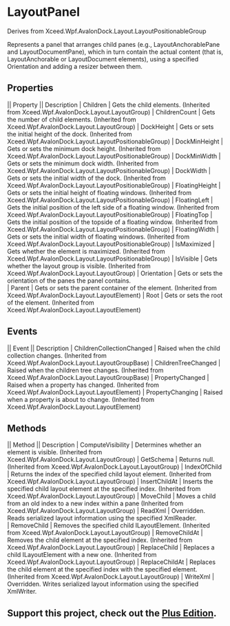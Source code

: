 # LayoutPanel
Derives from Xceed.Wpf.AvalonDock.Layout.LayoutPositionableGroup<ILayoutPanelElement>

Represents a panel that arranges child panes (e.g., LayoutAnchorablePane and  LayoutDocumentPane), which in turn contain the actual content (that is, LayoutAnchorable or LayoutDocument elements), using a specified Orientation and adding a resizer between them.

## Properties
|| Property || Description
| Children | Gets the child elements. (Inherited from Xceed.Wpf.AvalonDock.Layout.LayoutGroup<ILayoutPanelElement>)
| ChildrenCount | Gets the number of child elements. (Inherited from Xceed.Wpf.AvalonDock.Layout.LayoutGroup<ILayoutPanelElement>)
| DockHeight | Gets or sets the initial height of the dock. (Inherited from Xceed.Wpf.AvalonDock.Layout.LayoutPositionableGroup<ILayoutPanelElement>)
| DockMinHeight | Gets or sets the minimum dock height. (Inherited from Xceed.Wpf.AvalonDock.Layout.LayoutPositionableGroup<ILayoutPanelElement>)
| DockMinWidth | Gets or sets the minimum dock width. (Inherited from Xceed.Wpf.AvalonDock.Layout.LayoutPositionableGroup<ILayoutPanelElement>)
| DockWidth | Gets or sets the initial width of the dock. (Inherited from Xceed.Wpf.AvalonDock.Layout.LayoutPositionableGroup<ILayoutPanelElement>)
| FloatingHeight | Gets or sets the initial height of floating windows. (Inherited from Xceed.Wpf.AvalonDock.Layout.LayoutPositionableGroup<ILayoutPanelElement>)
| FloatingLeft | Gets the initial position of the left side of a floating window. (Inherited from Xceed.Wpf.AvalonDock.Layout.LayoutPositionableGroup<ILayoutPanelElement>)
| FloatingTop | Gets the initial position of the topside of a floating window. (Inherited from Xceed.Wpf.AvalonDock.Layout.LayoutPositionableGroup<ILayoutPanelElement>)
| FloatingWidth | Gets or sets the initial width of floating windows. (Inherited from Xceed.Wpf.AvalonDock.Layout.LayoutPositionableGroup<ILayoutPanelElement>)
| IsMaximized | Gets whether the element is maximized. (Inherited from Xceed.Wpf.AvalonDock.Layout.LayoutPositionableGroup<ILayoutPanelElement>)
| IsVisible | Gets whether the layout group is visible. (Inherited from Xceed.Wpf.AvalonDock.Layout.LayoutGroup<ILayoutPanelElement>)
| Orientation | Gets or sets the orientation of the panes the panel contains.  
| Parent | Gets or sets the parent container of the element. (Inherited from Xceed.Wpf.AvalonDock.Layout.LayoutElement)
| Root | Gets or sets the root of the element. (Inherited from Xceed.Wpf.AvalonDock.Layout.LayoutElement)

## Events
|| Event || Description
| ChildrenCollectionChanged | Raised when the child collection changes. (Inherited from Xceed.Wpf.AvalonDock.Layout.LayoutGroupBase)
| ChildrenTreeChanged | Raised when the children tree changes. (Inherited from Xceed.Wpf.AvalonDock.Layout.LayoutGroupBase)
| PropertyChanged | Raised when a property has changed. (Inherited from Xceed.Wpf.AvalonDock.Layout.LayoutElement)
| PropertyChanging | Raised when a property is about to change. (Inherited from Xceed.Wpf.AvalonDock.Layout.LayoutElement)

## Methods
|| Method || Description
| ComputeVisibility | Determines whether an element is visible. (Inherited from Xceed.Wpf.AvalonDock.Layout.LayoutGroup<ILayoutPanelElement>)
| GetSchema | Returns null. (Inherited from Xceed.Wpf.AvalonDock.Layout.LayoutGroup<ILayoutPanelElement>)
| IndexOfChild | Returns the index of the specified child layout element. (Inherited from Xceed.Wpf.AvalonDock.Layout.LayoutGroup<ILayoutPanelElement>)
| InsertChildAt | Inserts the specified child layout element at the specified index. (Inherited from Xceed.Wpf.AvalonDock.Layout.LayoutGroup<ILayoutPanelElement>)
| MoveChild | Moves a child from an old index to a new index within a pane (Inherited from Xceed.Wpf.AvalonDock.Layout.LayoutGroup<ILayoutPanelElement>)
| ReadXml | Overridden. Reads serialized layout information using the specified XmlReader.  
| RemoveChild | Removes the specified child ILayoutElement. (Inherited from Xceed.Wpf.AvalonDock.Layout.LayoutGroup<ILayoutPanelElement>)
| RemoveChildAt | Removes the child element at the specified index. (Inherited from Xceed.Wpf.AvalonDock.Layout.LayoutGroup<ILayoutPanelElement>)
| ReplaceChild | Replaces a child ILayoutElement with a new one. (Inherited from Xceed.Wpf.AvalonDock.Layout.LayoutGroup<ILayoutPanelElement>)
| ReplaceChildAt | Replaces the child element at the specified index with the specified element. (Inherited from Xceed.Wpf.AvalonDock.Layout.LayoutGroup<ILayoutPanelElement>)
| WriteXml | Overridden. Writes serialized layout information using the specified XmlWriter.  

**Support this project, check out the [Plus Edition](http://wpftoolkit.com).**
---